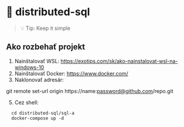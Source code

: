 # 💾 distributed-sql

> 💡 Tip: Keep it simple


## Ako rozbehať projekt

1. Nainštalovať WSL: https://exotips.com/sk/ako-nainstalovat-wsl-na-windows-10
2. Nainštalovať Docker:  https://www.docker.com/
4. Naklonovať adresár: 

git remote set-url origin https://name:password@github.com/repo.git

5. Cez shell:

``` shell
  cd distributed-sql/sql-a
  docker-compose up -d
```

